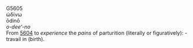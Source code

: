 G5605  
ὠδίνω  
ōdinō  
*o-dee‘-no*  
From [5604](g5604) to *experience* the *pains* of parturition (literally
or figuratively): - travail in (birth).  
